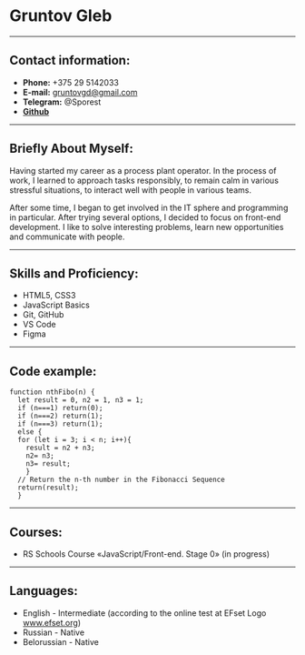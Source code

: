 # Gruntov Gleb

---
## Contact information:
* **Phone:** +375 29 5142033
* **E-mail:** gruntovgd@gmail.com
* **Telegram:** @Sporest
* [**Github**](https://github.com/GruntovGD)

---
## Briefly About Myself:

Having started my career as a process plant operator. In the process of work, I learned to approach tasks responsibly, to remain calm in various stressful situations, to interact well with people in various teams.

After some time, I began to get involved in the IT sphere and programming in particular. After trying several options, I decided to focus on front-end development. I like to solve interesting problems, learn new opportunities and communicate with people.

---
## Skills and Proficiency:
* HTML5, CSS3
* JavaScript Basics
* Git, GitHub
* VS Code
* Figma
---
## Code example:
```
function nthFibo(n) {
  let result = 0, n2 = 1, n3 = 1;
  if (n===1) return(0);
  if (n===2) return(1);
  if (n===3) return(1);
  else {
  for (let i = 3; i < n; i++){
    result = n2 + n3;
    n2= n3;
    n3= result;
    }
  // Return the n-th number in the Fibonacci Sequence
  return(result);
  }
  ```
  ---
  ## Courses:
  
  * RS Schools Course «JavaScript/Front-end. Stage 0» (in progress)
  
  ---
  ## Languages:
  * English - Intermediate (according to the online test at EFset Logo www.efset.org)
  * Russian - Native
  * Belorussian - Native

